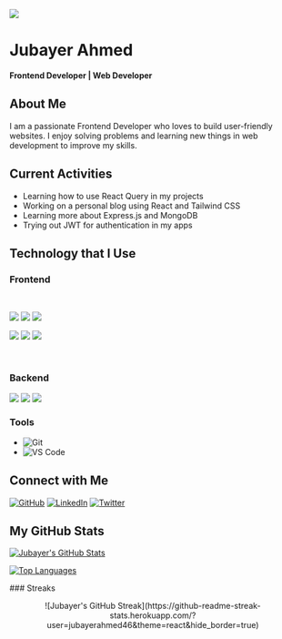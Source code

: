 <p>
  <img src="https://i.ibb.co.com/bgnh4BY7/Hello-I-m-Jubayer-4.png" />
</p>

# Jubayer Ahmed
**Frontend Developer | Web Developer**

## About Me
I am a passionate Frontend Developer who loves to build user-friendly websites. I enjoy solving problems and learning new things in web development to improve my skills.

## Current Activities
- Learning how to use React Query in my projects
- Working on a personal blog using React and Tailwind CSS
- Learning more about Express.js and MongoDB
- Trying out JWT for authentication in my apps

## Technology that I Use

### Frontend
<br>
<p>
  <img src="https://github.com/mir-hussain/mir-hussain/blob/main/images/icons/HTML.png"/>
<img src="https://github.com/mir-hussain/mir-hussain/blob/main/images/icons/css.png"/>
<img src="https://github.com/mir-hussain/mir-hussain/blob/main/images/icons/JavaScript.png"/>

</p>
<p>
<img src="https://github.com/mir-hussain/mir-hussain/blob/main/images/icons/react.png"/>
<img src="https://github.com/mir-hussain/mir-hussain/blob/main/images/icons/tailwind.png"/>
<img src="https://github.com/mir-hussain/mir-hussain/blob/main/images/icons/firebase.png"/>
</p>

 <br >

 ### Backend
<p>
  <img src="https://github.com/mir-hussain/mir-hussain/blob/main/images/icons/node.png"/>
<img src="https://github.com/mir-hussain/mir-hussain/blob/main/images/icons/express.png"/>
<img src="https://github.com/mir-hussain/mir-hussain/blob/main/images/icons/mongo.png"/>
</p>

### Tools
- <img src="https://img.shields.io/badge/Git-F05033.svg?logo=git&logoColor=white" alt="Git" />
- <img src="https://img.shields.io/badge/VS%20Code-0078d7.svg?logo=visual-studio-code&logoColor=white" alt="VS Code" />

## Connect with Me
[![GitHub](https://img.shields.io/badge/GitHub-20232A?logo=github&logoColor=white)](https://github.com/jubayerahmed46)
[![LinkedIn](https://img.shields.io/badge/LinkedIn-0A66C2?logo=linkedin&logoColor=white)](https://www.linkedin.com/in/jubayer-ahmed-774449332/)
[![Twitter](https://img.shields.io/badge/Twitter-1DA1F2?logo=twitter&logoColor=white)](https://twitter.com/yourusername)

## My GitHub Stats
<p align='center'>
  
[![Jubayer's GitHub Stats](https://github-readme-stats.vercel.app/api?username=jubayerahmed46&show_icons=true&count_private=true&theme=react&hide_border=true)](https://github.com/jubayerahmed46)

[![Top Languages](https://github-readme-stats.vercel.app/api/top-langs/?username=jubayerahmed46&langs_count=6&theme=react&hide_border=true)](https://github.com/jubayerahmed46)

</p>
### Streaks

<p align="center">
  ![Jubayer's GitHub Streak](https://github-readme-streak-stats.herokuapp.com/?user=jubayerahmed46&theme=react&hide_border=true)
</p>
